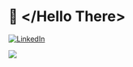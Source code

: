 # 💫 </Hello There> 
[![LinkedIn](https://img.shields.io/badge/LinkedIn-%230077B5.svg?logo=linkedin&logoColor=white)](https://linkedin.com/in/https://www.linkedin.com/in/surafel-wondimagegnn?utm_source=share&utm_campaign=share_via&utm_content=profile&utm_medium=ios_app) 

![](https://github-readme-stats.vercel.app/api/top-langs/?username=surafelll&theme=dark&hide_border=false&include_all_commits=true&count_private=true&layout=compact)


<!-- Proudly created with GPRM ( https://gprm.itsvg.in ) -->

